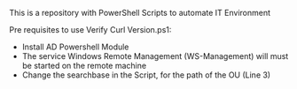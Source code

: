 This is a repository with PowerShell Scripts to automate IT Environment

Pre requisites to use Verify Curl Version.ps1:

- Install AD Powershell Module
- The service Windows Remote Management (WS-Management) will must be started on the remote machine
- Change the searchbase in the Script, for the path of the OU (Line 3)
